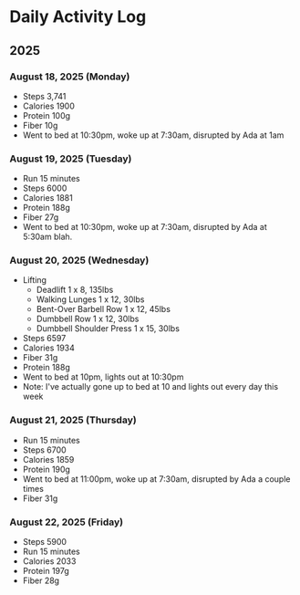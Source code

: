# Daily Activity Log

## 2025

### August 18, 2025 (Monday)

- Steps 3,741
- Calories 1900
- Protein 100g
- Fiber 10g
- Went to bed at 10:30pm, woke up at 7:30am, disrupted by Ada at 1am

### August 19, 2025 (Tuesday)

- Run 15 minutes
- Steps 6000
- Calories 1881
- Protein 188g
- Fiber 27g
- Went to bed at 10:30pm, woke up at 7:30am, disrupted by Ada at 5:30am blah.

### August 20, 2025 (Wednesday)

- Lifting
  - Deadlift 1 x 8, 135lbs
  - Walking Lunges 1 x 12, 30lbs
  - Bent-Over Barbell Row 1 x 12, 45lbs
  - Dumbbell Row 1 x 12, 30lbs
  - Dumbbell Shoulder Press 1 x 15, 30lbs
- Steps 6597
- Calories 1934
- Fiber 31g
- Protein 188g
- Went to bed at 10pm, lights out at 10:30pm
- Note: I've actually gone up to bed at 10 and lights out every day this week

### August 21, 2025 (Thursday)

- Run 15 minutes
- Steps 6700
- Calories 1859
- Protein 190g
- Went to bed at 11:00pm, woke up at 7:30am, disrupted by Ada a couple times
- Fiber 31g

### August 22, 2025 (Friday)

- Steps 5900
- Run 15 minutes
- Calories 2033
- Protein 197g
- Fiber 28g
